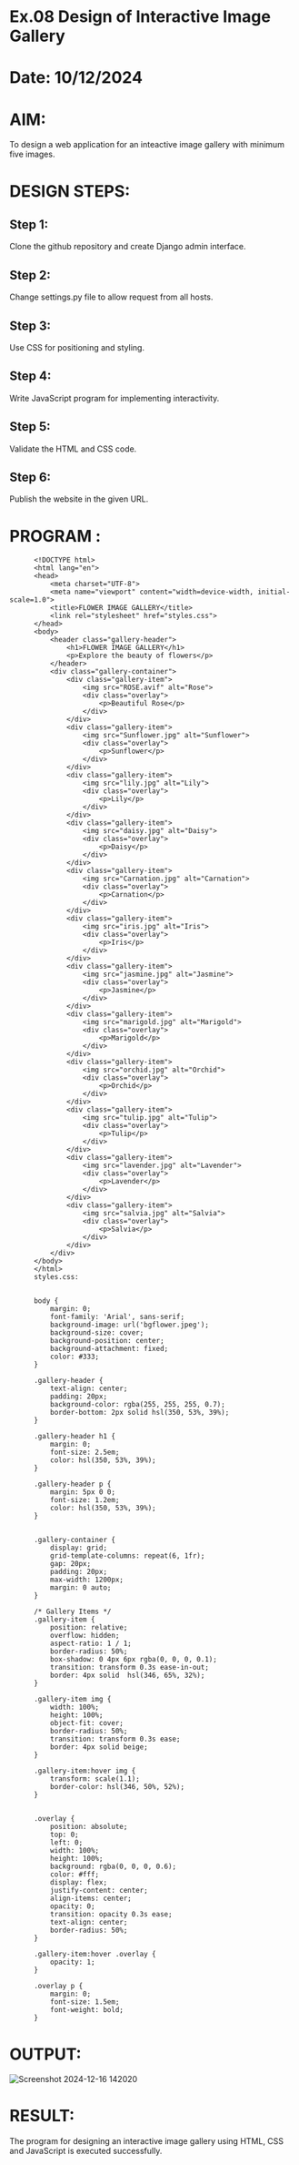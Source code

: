 # Ex.08 Design of Interactive Image Gallery
# Date: 10/12/2024
# AIM:
To design a web application for an inteactive image gallery with minimum five images.

# DESIGN STEPS:
## Step 1:
Clone the github repository and create Django admin interface.

## Step 2:
Change settings.py file to allow request from all hosts.

## Step 3:
Use CSS for positioning and styling.

## Step 4:
Write JavaScript program for implementing interactivity.

## Step 5:
Validate the HTML and CSS code.

## Step 6:
Publish the website in the given URL.

# PROGRAM :
          <!DOCTYPE html>
          <html lang="en">
          <head>
              <meta charset="UTF-8">
              <meta name="viewport" content="width=device-width, initial-scale=1.0">
              <title>FLOWER IMAGE GALLERY</title>
              <link rel="stylesheet" href="styles.css">
          </head>
          <body>
              <header class="gallery-header">
                  <h1>FLOWER IMAGE GALLERY</h1>
                  <p>Explore the beauty of flowers</p>
              </header>
              <div class="gallery-container">
                  <div class="gallery-item">
                      <img src="ROSE.avif" alt="Rose">
                      <div class="overlay">
                          <p>Beautiful Rose</p>
                      </div>
                  </div>
                  <div class="gallery-item">
                      <img src="Sunflower.jpg" alt="Sunflower">
                      <div class="overlay">
                          <p>Sunflower</p>
                      </div>
                  </div>
                  <div class="gallery-item">
                      <img src="lily.jpg" alt="Lily">
                      <div class="overlay">
                          <p>Lily</p>
                      </div>
                  </div>
                  <div class="gallery-item">
                      <img src="daisy.jpg" alt="Daisy">
                      <div class="overlay">
                          <p>Daisy</p>
                      </div>
                  </div>
                  <div class="gallery-item">
                      <img src="Carnation.jpg" alt="Carnation">
                      <div class="overlay">
                          <p>Carnation</p>
                      </div>
                  </div>
                  <div class="gallery-item">
                      <img src="iris.jpg" alt="Iris">
                      <div class="overlay">
                          <p>Iris</p>
                      </div>
                  </div>
                  <div class="gallery-item">
                      <img src="jasmine.jpg" alt="Jasmine">
                      <div class="overlay">
                          <p>Jasmine</p>
                      </div>
                  </div>
                  <div class="gallery-item">
                      <img src="marigold.jpg" alt="Marigold">
                      <div class="overlay">
                          <p>Marigold</p>
                      </div>
                  </div>
                  <div class="gallery-item">
                      <img src="orchid.jpg" alt="Orchid">
                      <div class="overlay">
                          <p>Orchid</p>
                      </div>
                  </div>
                  <div class="gallery-item">
                      <img src="tulip.jpg" alt="Tulip">
                      <div class="overlay">
                          <p>Tulip</p>
                      </div>
                  </div>
                  <div class="gallery-item">
                      <img src="lavender.jpg" alt="Lavender">
                      <div class="overlay">
                          <p>Lavender</p>
                      </div>
                  </div>
                  <div class="gallery-item">
                      <img src="salvia.jpg" alt="Salvia">
                      <div class="overlay">
                          <p>Salvia</p>
                      </div>
                  </div>
              </div>
          </body>
          </html>
          styles.css:
          
          
          body {
              margin: 0;
              font-family: 'Arial', sans-serif;
              background-image: url('bgflower.jpeg'); 
              background-size: cover; 
              background-position: center; 
              background-attachment: fixed; 
              color: #333;
          }
          
          .gallery-header {
              text-align: center;
              padding: 20px;
              background-color: rgba(255, 255, 255, 0.7); 
              border-bottom: 2px solid hsl(350, 53%, 39%);
          }
          
          .gallery-header h1 {
              margin: 0;
              font-size: 2.5em;
              color: hsl(350, 53%, 39%);
          }
          
          .gallery-header p {
              margin: 5px 0 0;
              font-size: 1.2em;
              color: hsl(350, 53%, 39%);
          }
          
          
          .gallery-container {
              display: grid;
              grid-template-columns: repeat(6, 1fr); 
              gap: 20px;
              padding: 20px;
              max-width: 1200px;
              margin: 0 auto;
          }
          
          /* Gallery Items */
          .gallery-item {
              position: relative;
              overflow: hidden;
              aspect-ratio: 1 / 1; 
              border-radius: 50%; 
              box-shadow: 0 4px 6px rgba(0, 0, 0, 0.1);
              transition: transform 0.3s ease-in-out;
              border: 4px solid  hsl(346, 65%, 32%); 
          }
          
          .gallery-item img {
              width: 100%;
              height: 100%;
              object-fit: cover;
              border-radius: 50%; 
              transition: transform 0.3s ease;
              border: 4px solid beige; 
          }
          
          .gallery-item:hover img {
              transform: scale(1.1);
              border-color: hsl(346, 50%, 52%); 
          }
          
          
          .overlay {
              position: absolute;
              top: 0;
              left: 0;
              width: 100%;
              height: 100%;
              background: rgba(0, 0, 0, 0.6);
              color: #fff;
              display: flex;
              justify-content: center;
              align-items: center;
              opacity: 0;
              transition: opacity 0.3s ease;
              text-align: center;
              border-radius: 50%;
          }
          
          .gallery-item:hover .overlay {
              opacity: 1;
          }
          
          .overlay p {
              margin: 0;
              font-size: 1.5em;
              font-weight: bold;
          }

# OUTPUT:
![Screenshot 2024-12-16 142020](https://github.com/user-attachments/assets/61b17f0b-afd5-427d-8b11-78ef83b6b6f9)

# RESULT:
The program for designing an interactive image gallery using HTML, CSS and JavaScript is executed successfully.
